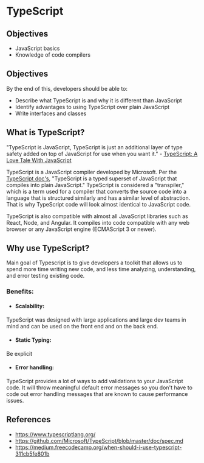# TypeScript

## Objectives

-  JavaScript basics
-  Knowledge of code compilers

## Objectives

By the end of this, developers should be able to:

-  Describe what TypeScript is and why it is different than JavaScript
-  Identify advantages to using TypeScript over plain JavaScript
-  Write interfaces and classes

## What is TypeScript?

"TypeScript is JavaScript, TypeScript is just an additional layer of type safety added on top of JavaScript for use when you want it." - [TypeScript: A Love Tale With JavaScript](https://www.youtube.com/watch?v=0siV7xeYSbY&t=1158s)

TypeScript is a JavaScript compiler developed by Microsoft. Per the [TypeScript
doc's](https://www.typescriptlang.org/index.html), "TypeScript is a typed superset of JavaScript that compiles into plain
JavaScript." TypeScript is considered a "transpiler," which is a term
used for a compiler that converts the source code into a language that is structured
similarly and has a similar level of abstraction. That is why TypeScript code will
look almost identical to JavaScript code.

TypeScript is also compatible with almost all JavaScript libraries such as React,
Node, and Angular. It compiles into code compatible with any web browser or any
JavaScript engine (ECMAScript 3 or newer).

## Why use TypeScript?

Main goal of Typescript is to give developers a toolkit that allows us to spend more time writing new code, and less time analyzing,      understanding, and error testing existing code.

### Benefits:
  - #### Scalability:
  TypeScript was designed with large applications and large dev teams in mind and can be used on the front end and    on the back end.
  - #### Static Typing:
  Be explicit
  - #### Error handling:
  TypeScript provides a lot of ways to add validations to your JavaScript code. It will throw meaningful default error messages so you don't have to code out error handling messages that are known to cause performance issues.

## References
- https://www.typescriptlang.org/
- https://github.com/Microsoft/TypeScript/blob/master/doc/spec.md
- https://medium.freecodecamp.org/when-should-i-use-typescript-311cb5fe801b
